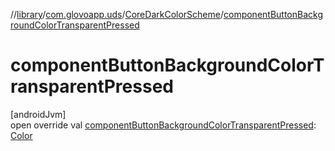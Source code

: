 //[library](../../../index.md)/[com.glovoapp.uds](../index.md)/[CoreDarkColorScheme](index.md)/[componentButtonBackgroundColorTransparentPressed](component-button-background-color-transparent-pressed.md)

# componentButtonBackgroundColorTransparentPressed

[androidJvm]\
open override val [componentButtonBackgroundColorTransparentPressed](component-button-background-color-transparent-pressed.md): [Color](https://developer.android.com/reference/kotlin/androidx/compose/ui/graphics/Color.html)
